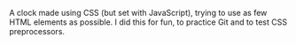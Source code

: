 A clock made using CSS (but set with JavaScript), trying to use as few HTML
elements as possible. I did this for fun, to practice Git and to test CSS
preprocessors.
